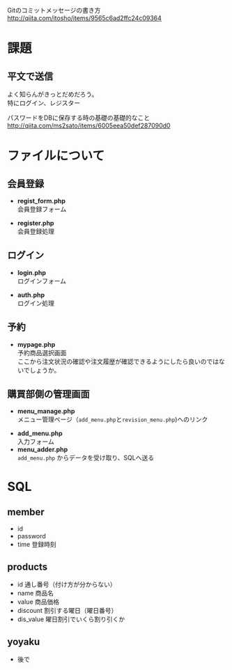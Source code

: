 Gitのコミットメッセージの書き方
http://qiita.com/itosho/items/9565c6ad2ffc24c09364

# 課題
## 平文で送信
よく知らんがきっとだめだろう。  
特にログイン、レジスター  

パスワードをDBに保存する時の基礎の基礎的なこと
http://qiita.com/ms2sato/items/6005eea50def287090d0

# ファイルについて
## 会員登録  
* **regist_form.php**   
会員登録フォーム  

* **register.php**   
会員登録処理

## ログイン
- **login.php**   
ログインフォーム

* **auth.php**   
ログイン処理

## 予約

* **mypage.php**  
予約商品選択画面  
ここから注文状況の確認や注文履歴が確認できるようにしたら良いのではないでしょうか。


## 購買部側の管理画面
* **menu_manage.php**  
メニュー管理ページ（```add_menu.php```と```revision_menu.php```)へのリンク  


- **add_menu.php**  
入力フォーム
- **menu_adder.php**  
```add_menu.php``` からデータを受け取り、SQLへ送る

# SQL
## member
- id
- password
- time 登録時刻

## products
- id 通し番号（付け方が分からない）
- name 商品名
- value 商品価格
- discount 割引する曜日（曜日番号）
- dis_value 曜日割引でいくら割り引くか

## yoyaku
- 後で
